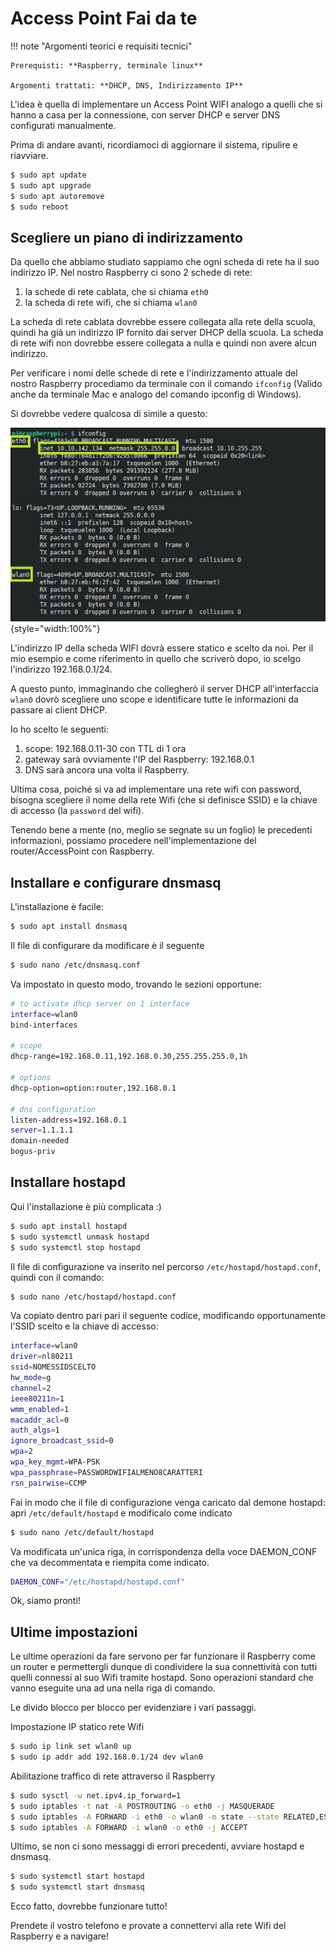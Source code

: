 # Access Point Fai da te


!!! note "Argomenti teorici e requisiti tecnici"
    
    Prerequisti: **Raspberry, terminale linux**
    
    Argomenti trattati: **DHCP, DNS, Indirizzamento IP**


L'idea è quella di implementare un Access Point WIFI analogo a quelli
che si hanno a casa per la connessione, con server DHCP e server DNS
configurati manualmente.

Prima di andare avanti, ricordiamoci di aggiornare il sistema, ripulire e riavviare.

``` bash
$ sudo apt update
$ sudo apt upgrade
$ sudo apt autoremove
$ sudo reboot
```


## Scegliere un piano di indirizzamento

Da quello che abbiamo studiato sappiamo che ogni scheda di rete ha il
suo indirizzo IP. Nel nostro Raspberry ci sono 2 schede di rete:

1. la schede di rete cablata, che si chiama `eth0`
2. la scheda di rete wifi, che si chiama `wlan0`

La scheda di rete cablata dovrebbe essere collegata alla rete della
scuola, quindi ha già un indirizzo IP fornito dai server DHCP della
scuola. La scheda di rete wifi non dovrebbe essere collegata a nulla e
quindi non avere alcun indirizzo.

Per verificare i nomi delle schede di rete e l'indirizzamento attuale
del nostro Raspberry procediamo da terminale con il comando `ifconfig` 
(Valido anche da terminale Mac e analogo del comando ipconfig di Windows).


Si dovrebbe vedere qualcosa di simile a questo:

![output comando ifconfig RPI](images/RPI_NICs.jpg){style="width:100%"}


L'indirizzo IP della scheda WIFI dovrà essere statico e scelto da noi.
Per il mio esempio e come riferimento in quello che scriverò dopo, io
scelgo l'indirizzo 192.168.0.1/24.

A questo punto, immaginando che collegherò il server DHCP
all'interfaccia `wlan0` dovrò scegliere uno scope e
identificare tutte le informazioni da passare ai client DHCP.

Io ho scelto le seguenti:

1.  scope: 192.168.0.11-30 con TTL di 1 ora
2.  gateway sarà ovviamente l'IP del Raspberry: 192.168.0.1
3.  DNS sarà ancora una volta il Raspberry.

Ultima cosa, poiché si va ad implementare una rete wifi con password,
bisogna scegliere il nome della rete Wifi (che si definisce SSID) e la
chiave di accesso (la `password` del wifi).

Tenendo bene a mente (no, meglio se segnate su un foglio) le precedenti
informazioni, possiamo procedere nell'implementazione del
router/AccessPoint con Raspberry.



## Installare e configurare dnsmasq

L'installazione è facile:

``` bash
$ sudo apt install dnsmasq
```

Il file di configurare da modificare è il seguente

``` bash
$ sudo nano /etc/dnsmasq.conf
```

Va impostato in questo modo, trovando le sezioni opportune:

``` bash
# to activate dhcp server on 1 interface
interface=wlan0
bind-interfaces 

# scope
dhcp-range=192.168.0.11,192.168.0.30,255.255.255.0,1h

# options
dhcp-option=option:router,192.168.0.1

# dns configuration
listen-address=192.168.0.1
server=1.1.1.1
domain-needed
bogus-priv
```


## Installare hostapd

Qui l'installazione è più complicata :)

``` bash
$ sudo apt install hostapd
$ sudo systemctl unmask hostapd
$ sudo systemctl stop hostapd
```

Il file di configurazione va inserito nel percorso `/etc/hostapd/hostapd.conf`, quindi con il comando:

``` bash
$ sudo nano /etc/hostapd/hostapd.conf
```

Va copiato dentro pari pari il seguente codice, modificando
opportunamente l'SSID scelto e la chiave di accesso:

``` bash
interface=wlan0
driver=nl80211
ssid=NOMESSIDSCELTO
hw_mode=g
channel=2
ieee80211n=1
wmm_enabled=1
macaddr_acl=0
auth_algs=1
ignore_broadcast_ssid=0
wpa=2
wpa_key_mgmt=WPA-PSK
wpa_passphrase=PASSWORDWIFIALMENO8CARATTERI
rsn_pairwise=CCMP
```

Fai in modo che il file di configurazione venga caricato dal demone hostapd: apri `/etc/default/hostapd` e modificalo come
indicato

``` bash
$ sudo nano /etc/default/hostapd
```

Va modificata un'unica riga, in corrispondenza della voce DAEMON_CONF
che va decommentata e riempita come indicato.

``` bash
DAEMON_CONF="/etc/hostapd/hostapd.conf"
```

Ok, siamo pronti!


## Ultime impostazioni

Le ultime operazioni da fare servono per far funzionare il Raspberry
come un router e permettergli dunque di condividere la sua connettività
con tutti quelli connessi al suo Wifi tramite hostapd. Sono operazioni
standard che vanno eseguite una ad una nella riga di comando.

Le divido blocco per blocco per evidenziare i vari passaggi.

Impostazione IP statico rete Wifi

``` bash
$ sudo ip link set wlan0 up
$ sudo ip addr add 192.168.0.1/24 dev wlan0
```

Abilitazione traffico di rete attraverso il Raspberry

``` bash
$ sudo sysctl -w net.ipv4.ip_forward=1
$ sudo iptables -t nat -A POSTROUTING -o eth0 -j MASQUERADE
$ sudo iptables -A FORWARD -i eth0 -o wlan0 -m state --state RELATED,ESTABLISHED -j ACCEPT
$ sudo iptables -A FORWARD -i wlan0 -o eth0 -j ACCEPT
```

Ultimo, se non ci sono messaggi di errori precedenti, avviare hostapd e
dnsmasq.

``` bash
$ sudo systemctl start hostapd
$ sudo systemctl start dnsmasq
```

Ecco fatto, dovrebbe funzionare tutto!

Prendete il vostro telefono e provate a connettervi alla rete Wifi del
Raspberry e a navigare!

<br>
<br>

